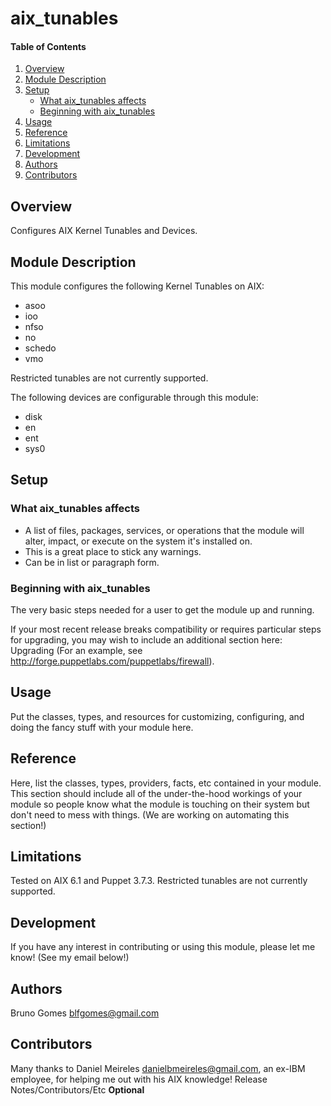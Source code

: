# aix_tunables

#### Table of Contents

1. [Overview](#overview)
2. [Module Description](#module-description)
3. [Setup](#setup)
    * [What aix_tunables affects](#what-aix_tunables-affects)
    * [Beginning with aix_tunables](#beginning-with-aix_tunables)
4. [Usage](#usage)
5. [Reference](#reference)
5. [Limitations](#limitations)
6. [Development](#development)
7. [Authors](#authors)
8. [Contributors](#contributors)

## Overview

Configures AIX Kernel Tunables and Devices.

## Module Description

This module configures the following Kernel Tunables on AIX:
* asoo
* ioo
* nfso
* no
* schedo
* vmo

Restricted tunables are not currently supported.

The following devices are configurable through this module:
* disk
* en
* ent
* sys0

## Setup

### What aix_tunables affects

* A list of files, packages, services, or operations that the module will alter,
  impact, or execute on the system it's installed on.
* This is a great place to stick any warnings.
* Can be in list or paragraph form.

### Beginning with aix_tunables

The very basic steps needed for a user to get the module up and running.

If your most recent release breaks compatibility or requires particular steps
for upgrading, you may wish to include an additional section here: Upgrading
(For an example, see http://forge.puppetlabs.com/puppetlabs/firewall).

## Usage

Put the classes, types, and resources for customizing, configuring, and doing
the fancy stuff with your module here.

## Reference

Here, list the classes, types, providers, facts, etc contained in your module.
This section should include all of the under-the-hood workings of your module so
people know what the module is touching on their system but don't need to mess
with things. (We are working on automating this section!)

## Limitations

Tested on AIX 6.1 and Puppet 3.7.3.
Restricted tunables are not currently supported.

## Development

If you have any interest in contributing or using this module, please let me know!
(See my email below!)

## Authors

Bruno Gomes <blfgomes@gmail.com>

## Contributors

Many thanks to Daniel Meireles <danielbmeireles@gmail.com>, an ex-IBM employee,
for helping me out with his AIX knowledge!
Release Notes/Contributors/Etc **Optional**
